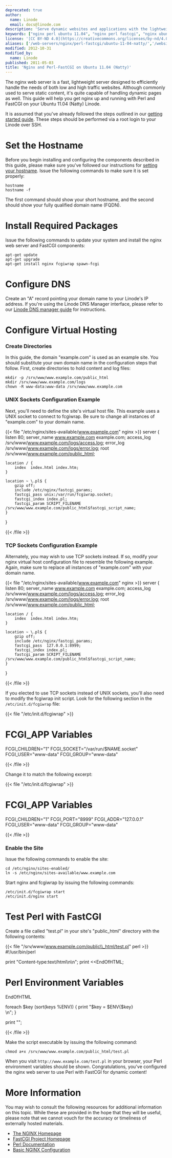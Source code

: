 ```yaml
---
deprecated: true
author:
  name: Linode
  email: docs@linode.com
description: 'Serve dynamic websites and applications with the lightweight nginx web server and Perl-FastCGI on Ubuntu 11.04 (Natty).'
keywords: ["nginx perl ubuntu 11.04", "nginx perl fastcgi", "nginx ubuntu natty", "fastscgi perl", "nginx ubuntu"]
license: '[CC BY-ND 4.0](https://creativecommons.org/licenses/by-nd/4.0)'
aliases: ['/web-servers/nginx/perl-fastcgi/ubuntu-11-04-natty/','/websites/nginx/nginx-and-perlfastcgi-on-ubuntu-11-04-natty/']
modified: 2012-10-31
modified_by:
  name: Linode
published: 2011-05-03
title: 'Nginx and Perl-FastCGI on Ubuntu 11.04 (Natty)'
---
```




The nginx web server is a fast, lightweight server designed to efficiently handle the needs of both low and high traffic websites. Although commonly used to serve static content, it's quite capable of handling dynamic pages as well. This guide will help you get nginx up and running with Perl and FastCGI on your Ubuntu 11.04 (Natty) Linode.

It is assumed that you've already followed the steps outlined in our [getting started guide](/docs/getting-started/). These steps should be performed via a root login to your Linode over SSH.

# Set the Hostname

Before you begin installing and configuring the components described in this guide, please make sure you've followed our instructions for [setting your hostname](/docs/getting-started#setting-the-hostname). Issue the following commands to make sure it is set properly:

    hostname
    hostname -f

The first command should show your short hostname, and the second should show your fully qualified domain name (FQDN).

# Install Required Packages

Issue the following commands to update your system and install the nginx web server and FastCGI components:

    apt-get update
    apt-get upgrade
    apt-get install nginx fcgiwrap spawn-fcgi

# Configure DNS

Create an "A" record pointing your domain name to your Linode's IP address. If you're using the Linode DNS Manager interface, please refer to our [Linode DNS manager guide](/docs/dns-guides/configuring-dns-with-the-linode-manager) for instructions.

# Configure Virtual Hosting

### Create Directories

In this guide, the domain "example.com" is used as an example site. You should substitute your own domain name in the configuration steps that follow. First, create directories to hold content and log files:

    mkdir -p /srv/www/www.example.com/public_html
    mkdir /srv/www/www.example.com/logs
    chown -R www-data:www-data /srv/www/www.example.com

### UNIX Sockets Configuration Example

Next, you'll need to define the site's virtual host file. This example uses a UNIX socket to connect to fcgiwrap. Be sure to change all instances of "example.com" to your domain name.

{{< file "/etc/nginx/sites-available/www.example.com" nginx >}}
server {
    listen   80;
    server_name www.example.com example.com;
    access_log /srv/www/www.example.com/logs/access.log;
    error_log /srv/www/www.example.com/logs/error.log;
    root   /srv/www/www.example.com/public_html;

    location / {
        index  index.html index.htm;
    }

    location ~ \.pl$ {
        gzip off;
        include /etc/nginx/fastcgi_params;
        fastcgi_pass unix:/var/run/fcgiwrap.socket;
        fastcgi_index index.pl;
        fastcgi_param SCRIPT_FILENAME /srv/www/www.example.com/public_html$fastcgi_script_name;
    }
}

{{< /file >}}


### TCP Sockets Configuration Example

Alternately, you may wish to use TCP sockets instead. If so, modify your nginx virtual host configuration file to resemble the following example. Again, make sure to replace all instances of "example.com" with your domain name.

{{< file "/etc/nginx/sites-available/www.example.com" nginx >}}
server {
    listen   80;
    server_name www.example.com example.com;
    access_log /srv/www/www.example.com/logs/access.log;
    error_log /srv/www/www.example.com/logs/error.log;
    root   /srv/www/www.example.com/public_html;

    location / {
        index  index.html index.htm;
    }

    location ~ \.pl$ {
        gzip off;
        include /etc/nginx/fastcgi_params;
        fastcgi_pass  127.0.0.1:8999;
        fastcgi_index index.pl;
        fastcgi_param SCRIPT_FILENAME /srv/www/www.example.com/public_html$fastcgi_script_name;
    }
}

{{< /file >}}


If you elected to use TCP sockets instead of UNIX sockets, you'll also need to modify the fcgiwrap init script. Look for the following section in the `/etc/init.d/fcgiwrap` file:

{{< file "/etc/init.d/fcgiwrap" >}}
# FCGI_APP Variables
FCGI_CHILDREN="1"
FCGI_SOCKET="/var/run/$NAME.socket"
FCGI_USER="www-data"
FCGI_GROUP="www-data"

{{< /file >}}

Change it to match the following excerpt:

{{< file "/etc/init.d/fcgiwrap" >}}
# FCGI_APP Variables
FCGI_CHILDREN="1"
FCGI_PORT="8999"
FCGI_ADDR="127.0.0.1"
FCGI_USER="www-data"
FCGI_GROUP="www-data"

{{< /file >}}

### Enable the Site

Issue the following commands to enable the site:

    cd /etc/nginx/sites-enabled/
    ln -s /etc/nginx/sites-available/www.example.com

Start nginx and fcgiwrap by issuing the following commands:

    /etc/init.d/fcgiwrap start
    /etc/init.d/nginx start

# Test Perl with FastCGI

Create a file called "test.pl" in your site's "public\_html" directory with the following contents:

{{< file "/srv/www/www.example.com/public\\_html/test.pl" perl >}}
#!/usr/bin/perl

print "Content-type:text/html\n\n";
print <<EndOfHTML;
<html><head><title>Perl Environment Variables</title></head>
<body>
<h1>Perl Environment Variables</h1>
EndOfHTML

foreach $key (sort(keys %ENV)) {
    print "$key = $ENV{$key}<br>\n";
}

print "</body></html>";

{{< /file >}}


Make the script executable by issuing the following command:

    chmod a+x /srv/www/www.example.com/public_html/test.pl

When you visit `http://www.example.com/test.pl` in your browser, your Perl environment variables should be shown. Congratulations, you've configured the nginx web server to use Perl with FastCGI for dynamic content!

# More Information

You may wish to consult the following resources for additional information on this topic. While these are provided in the hope that they will be useful, please note that we cannot vouch for the accuracy or timeliness of externally hosted materials.

- [The NGINX Homepage](http://nginx.org/)
- [FastCGI Project Homepage](http://www.fastcgi.com/)
- [Perl Documentation](http://perldoc.perl.org/)
- [Basic NGINX Configuration](/docs/websites/nginx/basic-nginx-configuration)
